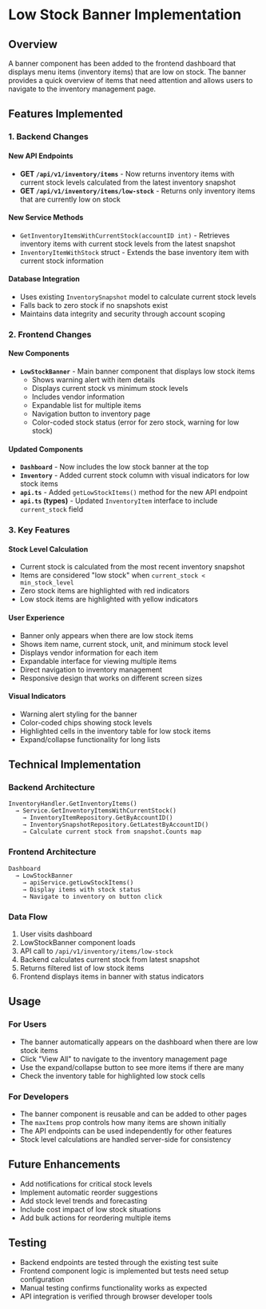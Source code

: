 # Low Stock Banner Implementation

## Overview
A banner component has been added to the frontend dashboard that displays menu items (inventory items) that are low on stock. The banner provides a quick overview of items that need attention and allows users to navigate to the inventory management page.

## Features Implemented

### 1. Backend Changes

#### New API Endpoints
- **GET `/api/v1/inventory/items`** - Now returns inventory items with current stock levels calculated from the latest inventory snapshot
- **GET `/api/v1/inventory/items/low-stock`** - Returns only inventory items that are currently low on stock

#### New Service Methods
- `GetInventoryItemsWithCurrentStock(accountID int)` - Retrieves inventory items with current stock levels from the latest snapshot
- `InventoryItemWithStock` struct - Extends the base inventory item with current stock information

#### Database Integration
- Uses existing `InventorySnapshot` model to calculate current stock levels
- Falls back to zero stock if no snapshots exist
- Maintains data integrity and security through account scoping

### 2. Frontend Changes

#### New Components
- **`LowStockBanner`** - Main banner component that displays low stock items
  - Shows warning alert with item details
  - Displays current stock vs minimum stock levels
  - Includes vendor information
  - Expandable list for multiple items
  - Navigation button to inventory page
  - Color-coded stock status (error for zero stock, warning for low stock)

#### Updated Components
- **`Dashboard`** - Now includes the low stock banner at the top
- **`Inventory`** - Added current stock column with visual indicators for low stock items
- **`api.ts`** - Added `getLowStockItems()` method for the new API endpoint
- **`api.ts` (types)** - Updated `InventoryItem` interface to include `current_stock` field

### 3. Key Features

#### Stock Level Calculation
- Current stock is calculated from the most recent inventory snapshot
- Items are considered "low stock" when `current_stock < min_stock_level`
- Zero stock items are highlighted with red indicators
- Low stock items are highlighted with yellow indicators

#### User Experience
- Banner only appears when there are low stock items
- Shows item name, current stock, unit, and minimum stock level
- Displays vendor information for each item
- Expandable interface for viewing multiple items
- Direct navigation to inventory management
- Responsive design that works on different screen sizes

#### Visual Indicators
- Warning alert styling for the banner
- Color-coded chips showing stock levels
- Highlighted cells in the inventory table for low stock items
- Expand/collapse functionality for long lists

## Technical Implementation

### Backend Architecture
```
InventoryHandler.GetInventoryItems() 
  → Service.GetInventoryItemsWithCurrentStock()
    → InventoryItemRepository.GetByAccountID()
    → InventorySnapshotRepository.GetLatestByAccountID()
    → Calculate current stock from snapshot.Counts map
```

### Frontend Architecture
```
Dashboard 
  → LowStockBanner
    → apiService.getLowStockItems()
    → Display items with stock status
    → Navigate to inventory on button click
```

### Data Flow
1. User visits dashboard
2. LowStockBanner component loads
3. API call to `/api/v1/inventory/items/low-stock`
4. Backend calculates current stock from latest snapshot
5. Returns filtered list of low stock items
6. Frontend displays items in banner with status indicators

## Usage

### For Users
- The banner automatically appears on the dashboard when there are low stock items
- Click "View All" to navigate to the inventory management page
- Use the expand/collapse button to see more items if there are many
- Check the inventory table for highlighted low stock cells

### For Developers
- The banner component is reusable and can be added to other pages
- The `maxItems` prop controls how many items are shown initially
- The API endpoints can be used independently for other features
- Stock level calculations are handled server-side for consistency

## Future Enhancements
- Add notifications for critical stock levels
- Implement automatic reorder suggestions
- Add stock level trends and forecasting
- Include cost impact of low stock situations
- Add bulk actions for reordering multiple items

## Testing
- Backend endpoints are tested through the existing test suite
- Frontend component logic is implemented but tests need setup configuration
- Manual testing confirms functionality works as expected
- API integration is verified through browser developer tools 